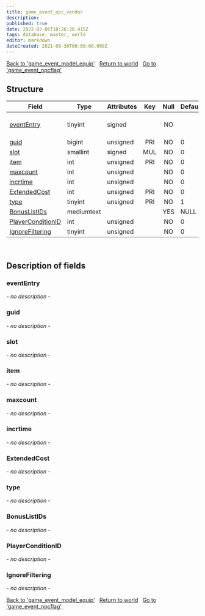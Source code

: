 ```yaml
---
title: game_event_npc_vendor
description: 
published: true
date: 2022-02-06T18:26:20.415Z
tags: database, master, world
editor: markdown
dateCreated: 2021-08-30T06:00:00.000Z
---
```


<a href="https://trinitycore.info/en/database/master/world/game_event_model_equip" class="mt-5 v-btn v-btn--depressed v-btn--flat v-btn--outlined theme--light v-size--default darkblue--text text--lighten-3"><span class="v-btn__content"><i aria-hidden="true" class="v-icon notranslate v-icon--left mdi mdi-arrow-left theme--light"></i><span>Back to 'game_event_model_equip'</span></span></a>&nbsp;&nbsp;&nbsp;<a href="https://trinitycore.info/en/database/master/world/home" class="mt-5 v-btn v-btn--depressed v-btn--flat v-btn--outlined theme--light v-size--default darkblue--text text--lighten-3"><span class="v-btn__content"><i aria-hidden="true" class="v-icon notranslate v-icon--left mdi mdi-home-outline theme--light"></i><span>Return to world</span></span></a>&nbsp;&nbsp;&nbsp;<a href="https://trinitycore.info/en/database/master/world/game_event_npcflag" class="mt-5 v-btn v-btn--depressed v-btn--flat v-btn--outlined theme--light v-size--default darkblue--text text--lighten-3"><span class="v-btn__content"><span>Go to 'game_event_npcflag'</span><i aria-hidden="true" class="v-icon notranslate v-icon--right mdi mdi-arrow-right theme--light"></i></span></a>

## Structure

| Field | Type | Attributes | Key | Null | Default | Extra | Comment |
| --- | --- | --- | :---: | :---: | --- | --- | --- |
| [eventEntry](#evententry) | tinyint | signed |  | NO |  |  | Entry of the game event. |
| [guid](#guid) | bigint | unsigned | PRI | NO | 0 |  |  |
| [slot](#slot) | smallint | signed | MUL | NO | 0 |  |  |
| [item](#item) | int | unsigned | PRI | NO | 0 |  |  |
| [maxcount](#maxcount) | int | unsigned |  | NO | 0 |  |  |
| [incrtime](#incrtime) | int | unsigned |  | NO | 0 |  |  |
| [ExtendedCost](#extendedcost) | int | unsigned | PRI | NO | 0 |  |  |
| [type](#type) | tinyint | unsigned | PRI | NO | 1 |  |  |
| [BonusListIDs](#bonuslistids) | mediumtext |  |  | YES | NULL |  |  |
| [PlayerConditionID](#playerconditionid) | int | unsigned |  | NO | 0 |  |  |
| [IgnoreFiltering](#ignorefiltering) | tinyint | unsigned |  | NO | 0 |  |  |
&nbsp;
## Description of fields

### eventEntry
*- no description -*
&nbsp;

### guid
*- no description -*
&nbsp;

### slot
*- no description -*
&nbsp;

### item
*- no description -*
&nbsp;

### maxcount
*- no description -*
&nbsp;

### incrtime
*- no description -*
&nbsp;

### ExtendedCost
*- no description -*
&nbsp;

### type
*- no description -*
&nbsp;

### BonusListIDs
*- no description -*
&nbsp;

### PlayerConditionID
*- no description -*
&nbsp;

### IgnoreFiltering
*- no description -*
&nbsp;

<a href="https://trinitycore.info/en/database/master/world/game_event_model_equip" class="mt-5 v-btn v-btn--depressed v-btn--flat v-btn--outlined theme--light v-size--default darkblue--text text--lighten-3"><span class="v-btn__content"><i aria-hidden="true" class="v-icon notranslate v-icon--left mdi mdi-arrow-left theme--light"></i><span>Back to 'game_event_model_equip'</span></span></a>&nbsp;&nbsp;&nbsp;<a href="https://trinitycore.info/en/database/master/world/home" class="mt-5 v-btn v-btn--depressed v-btn--flat v-btn--outlined theme--light v-size--default darkblue--text text--lighten-3"><span class="v-btn__content"><i aria-hidden="true" class="v-icon notranslate v-icon--left mdi mdi-home-outline theme--light"></i><span>Return to world</span></span></a>&nbsp;&nbsp;&nbsp;<a href="https://trinitycore.info/en/database/master/world/game_event_npcflag" class="mt-5 v-btn v-btn--depressed v-btn--flat v-btn--outlined theme--light v-size--default darkblue--text text--lighten-3"><span class="v-btn__content"><span>Go to 'game_event_npcflag'</span><i aria-hidden="true" class="v-icon notranslate v-icon--right mdi mdi-arrow-right theme--light"></i></span></a>

